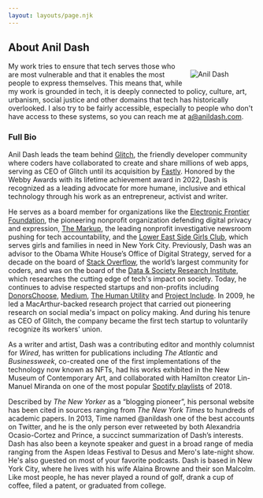 ```yaml
---
layout: layouts/page.njk
---
```


## About Anil Dash

  <figure style="">
  <img src="https://cdn.glitch.global/c4e475b2-a54e-47e0-973c-ed0bd1b46262/anildash-2022.png?v=1669512851303" class="illustration" style="float:right; max-width: 33%; padding: 1rem;" alt="Anil Dash">
  </figure>

My work tries to ensure that tech serves those who are most vulnerable and that it enables the most people to express themselves. This means that, while my work is grounded in tech, it is deeply connected to policy, culture, art, urbanism, social justice and other domains that tech has historically overlooked. I also try to be fairly accessible, especially to people who don't have access to these systems, so you can reach me at [a@anildash.com](mailto:a@anildash.com).

### Full Bio

Anil Dash leads the team behind [Glitch](https://glitch.com/), the friendly developer community where coders have collaborated to create and share millions of web apps, serving as CEO of Glitch until its acquisition by [Fastly](https://fastly.com/). Honored by the Webby Awards with its lifetime achievement award in 2022, Dash is recognized as a leading advocate for more humane, inclusive and ethical technology through his work as an entrepreneur, activist and writer.

He serves as a board member for organizations like the [Electronic Frontier Foundation](https://eff.org), the pioneering nonprofit organization defending digital privacy and expression, [The Markup](https://themarkup.org/), the leading nonprofit investigative newsroom pushing for tech accountability, and the [Lower East Side Girls Club](https://girlsclub.org/), which serves girls and families in need in New York City. Previously, Dash was an advisor to the Obama White House’s Office of Digital Strategy, served for a decade on the board of [Stack Overflow](https://stackoverflow.com), the world’s largest community for coders, and was on the board of the [Data & Society Research Institute](https://datasociety.org/), which researches the cutting edge of tech's impact on society. Today, he continues to advise respected startups and non-profits including [DonorsChoose](https://donorschoose.org/), [Medium](https://medium.com/), [The Human Utility](https://www.detroitwaterproject.org) and [Project Include](https://projectinclude.org). In 2009, he led a MacArthur-backed research project that carried out pioneering research on social media's impact on policy making. And during his tenure as CEO of Glitch, the company became the first tech startup to voluntarily recognize its workers' union.

As a writer and artist, Dash was a contributing editor and monthly columnist for _Wired_, has written for publications including _The Atlantic_ and _Businessweek_, co-created one of the first implementations of the technology now known as NFTs, had his works exhibited in the New Museum of Contemporary Art, and collaborated with Hamilton creator Lin-Manuel Miranda on one of the most popular [Spotify playlists](https://artists.spotify.com/blog/how-lin-manuel-miranda-and-anil-dash-turned-a-bruno-mars-song-into-a) of 2018.

Described by _The New Yorker_ as a “blogging pioneer”, his personal website has been cited in sources ranging from _The New York Times_ to hundreds of academic papers. In 2013, Time named @anildash one of the best accounts on Twitter, and he is the only person ever retweeted by both Alexandria Ocasio-Cortez and Prince, a succinct summarization of Dash’s interests. Dash has also been a keynote speaker and guest in a broad range of media ranging from the Aspen Ideas Festival to Desus and Mero's late-night show. He's also guested on most of your favorite podcasts.
Dash is based in New York City, where he lives with his wife Alaina Browne and their son Malcolm. Like most people, he has never played a round of golf, drank a cup of coffee, filed a patent, or graduated from college.